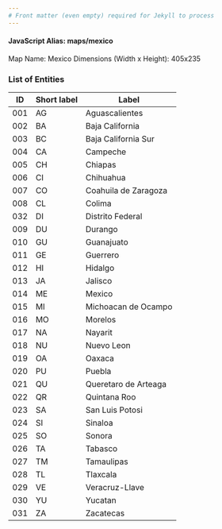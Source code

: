 ```yaml
---
# Front matter (even empty) required for Jekyll to process
---
```


#### JavaScript Alias: maps/mexico

Map Name: Mexico
Dimensions (Width x Height): 405x235





### List of Entities

ID | Short label | Label
---|---|---|
001|AG|Aguascalientes
002|BA|Baja California
003|BC|Baja California Sur
004|CA|Campeche
005|CH|Chiapas
006|CI|Chihuahua
007|CO|Coahuila de Zaragoza
008|CL|Colima
032|DI|Distrito Federal
009|DU|Durango
010|GU|Guanajuato
011|GE|Guerrero
012|HI|Hidalgo
013|JA|Jalisco
014|ME|Mexico
015|MI|Michoacan de Ocampo
016|MO|Morelos
017|NA|Nayarit
018|NU|Nuevo Leon
019|OA|Oaxaca
020|PU|Puebla
021|QU|Queretaro de Arteaga
022|QR|Quintana Roo
023|SA|San Luis Potosi
024|SI|Sinaloa
025|SO|Sonora
026|TA|Tabasco
027|TM|Tamaulipas
028|TL|Tlaxcala
029|VE|Veracruz-Llave
030|YU|Yucatan
031|ZA|Zacatecas

